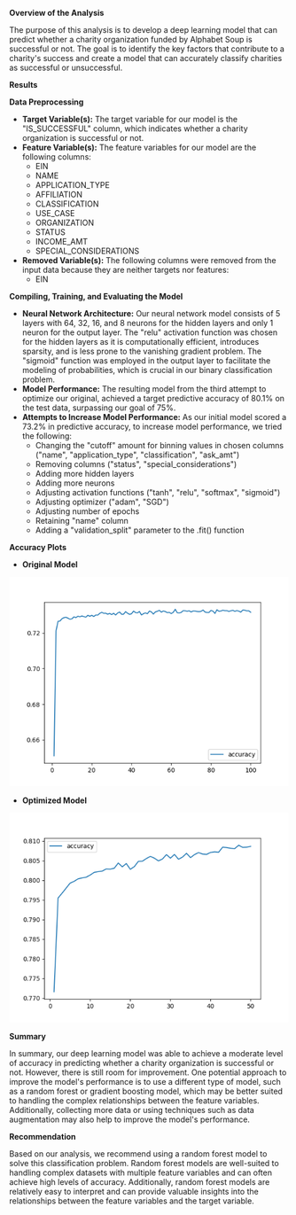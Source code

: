 **Overview of the Analysis**

The purpose of this analysis is to develop a deep learning model that can predict whether a charity organization funded by Alphabet Soup is successful or not. The goal is to identify the key factors that contribute to a charity's success and create a model that can accurately classify charities as successful or unsuccessful.

**Results**

**Data Preprocessing**

* **Target Variable(s):** The target variable for our model is the "IS_SUCCESSFUL" column, which indicates whether a charity organization is successful or not.  
* **Feature Variable(s):** The feature variables for our model are the following columns:
   * EIN
   * NAME
   * APPLICATION_TYPE
   * AFFILIATION
   * CLASSIFICATION
   * USE_CASE
   * ORGANIZATION
   * STATUS
   * INCOME_AMT
   * SPECIAL_CONSIDERATIONS  
* **Removed Variable(s):** The following columns were removed from the input data because they are neither targets nor features:
   * EIN

**Compiling, Training, and Evaluating the Model**

* **Neural Network Architecture:** Our neural network model consists of 5 layers with 64, 32, 16, and 8 neurons for the hidden layers and only 1 neuron for the output layer. The "relu" activation function was chosen for the hidden layers as it is computationally efficient, introduces sparsity, and is less prone to the vanishing gradient problem. The "sigmoid" function was employed in the output layer to facilitate the modeling of probabilities, which is crucial in our binary classification problem.  
* **Model Performance:** The resulting model from the third attempt to optimize our original, achieved a target predictive accuracy of 80.1% on the test data, surpassing our goal of 75%.  
* **Attempts to Increase Model Performance:** As our initial model scored a 73.2% in predictive accuracy, to increase model performance, we tried the following:
   * Changing the "cutoff" amount for binning values in chosen columns ("name", "application_type", "classification", "ask_amt")
   * Removing columns ("status", "special_considerations")
   * Adding more hidden layers
   * Adding more neurons
   * Adjusting activation functions ("tanh", "relu", "softmax", "sigmoid")
   * Adjusting optimizer ("adam", "SGD")
   * Adjusting number of epochs
   * Retaining "name" column
   * Adding a "validation_split" parameter to the .fit() function

**Accuracy Plots**
* **Original Model**
  
![Original Plot](Images/Accuracy_plot.png)
* **Optimized Model**

![Final Plot](Images/Optimization_plot_3.png)

**Summary**

In summary, our deep learning model was able to achieve a moderate level of accuracy in predicting whether a charity organization is successful or not. However, there is still room for improvement. One potential approach to improve the model's performance is to use a different type of model, such as a random forest or gradient boosting model, which may be better suited to handling the complex relationships between the feature variables. Additionally, collecting more data or using techniques such as data augmentation may also help to improve the model's performance.

**Recommendation**

Based on our analysis, we recommend using a random forest model to solve this classification problem. Random forest models are well-suited to handling complex datasets with multiple feature variables and can often achieve high levels of accuracy. Additionally, random forest models are relatively easy to interpret and can provide valuable insights into the relationships between the feature variables and the target variable.
